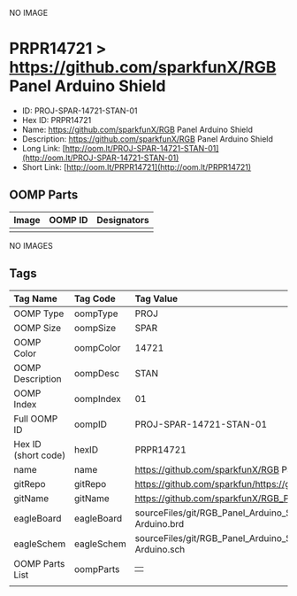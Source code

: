 


  
NO IMAGE  
# PRPR14721 > https://github.com/sparkfunX/RGB Panel Arduino Shield

- ID: PROJ-SPAR-14721-STAN-01
- Hex ID: PRPR14721
- Name: https://github.com/sparkfunX/RGB Panel Arduino Shield
- Description: https://github.com/sparkfunX/RGB Panel Arduino Shield
- Long Link: [http://oom.lt/PROJ-SPAR-14721-STAN-01](http://oom.lt/PROJ-SPAR-14721-STAN-01)
- Short Link: [http://oom.lt/PRPR14721](http://oom.lt/PRPR14721)

## OOMP Parts
  

|Image|OOMP ID|Designators|
| :--- | :--- | :--- |
||||
  
NO IMAGES  
## Tags
  

|Tag Name|Tag Code|Tag Value|
| :--- | :--- | :--- |
|OOMP Type|oompType|PROJ|
|OOMP Size|oompSize|SPAR|
|OOMP Color|oompColor|14721|
|OOMP Description|oompDesc|STAN|
|OOMP Index|oompIndex|01|
|Full OOMP ID|oompID|PROJ-SPAR-14721-STAN-01|
|Hex ID (short code)|hexID|PRPR14721|
|name|name|https://github.com/sparkfunX/RGB Panel Arduino Shield|
|gitRepo|gitRepo|https://github.com/sparkfun/https://github.com/sparkfunX/RGB_Panel_Arduino_Shield|
|gitName|gitName|https://github.com/sparkfunX/RGB_Panel_Arduino_Shield|
|eagleBoard|eagleBoard|sourceFiles/git/RGB_Panel_Arduino_Shield/Hardware/RGB Panel Shield for Arduino.brd|
|eagleSchem|eagleSchem|sourceFiles/git/RGB_Panel_Arduino_Shield/Hardware/RGB Panel Shield for Arduino.sch|
|OOMP Parts List|oompParts|<table><tr><td></td></tr></table>|
||||
